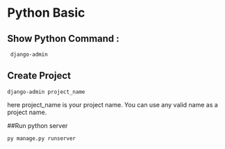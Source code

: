 # Python Basic 

## Show Python Command :
```
 django-admin
```

## Create Project

```
django-admin project_name
```
here project_name is your project name. You can use any valid name as a project name.

##Run python server
```
py manage.py runserver
```
 

